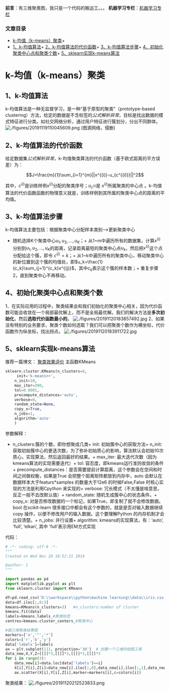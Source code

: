 

**前言**：有三维聚类图，我只是一个代码的搬运工。。。  **机器学习专栏**：[机器学习专栏](https://blog.csdn.net/weixin_43008804/category_9386844.html)




### 文章目录


+ [k-均值（k-means）聚类](#kkmeans_5)+ 
+ [1、k-均值算法](#1k_6)+ [2、k-均值算法的代价函数](#2k_10)+ [3、k-均值算法步骤](#3k_14)+ [4、初始化聚类中心点和聚类个数](#4_20)+ [5、sklearn实现k-means算法](#5sklearnkmeans_26)







# k-均值（k-means）聚类


## 1、k-均值算法


k-均值算法是一种无监督学习，是一种“基于原型的聚类”（prototype-based clustering）方法，给定的数据是不含标签的$公式解析异常$，目标是找出数据的模式特征进行分类。如社交网络分析，通过用户特征进行簇划分，分出不同群体。 
![./figures/20191119110045609.png](./figures/20191119110045609.png)
 (图源网络，侵删)

## 2、k-均值算法的代价函数


给定数据集$公式解析异常$，k-均值聚类算法的代价函数（基于欧式距离的平方误差）为： 

$$J=\frac{m}{1}\sum_{i=1}^{m}||x^{(i)}-u_{c^{(i)}}||^2$$

 其中，$c^{(i)}$是训练样例$x^{(i)}$分配的聚类序号；$u_{c^{(i)}}$是 $x^{(i)}$所属聚类的中心点 。k-均值算法的代价函数函数的物理意义就是，训练样例到其所属的聚类中心点的距离的平均值。

## 3、k-均值算法步骤


k-均值算法主要包括：根据聚类中心分配样本类别——>更新聚类中心

+ 随机选择K个聚类中心$u_1,u_2,...,u_K$；+ 从1~m中遍历所有的数据集，计算$x^{(i)}$分别到$u_1,u_2,...,u_K$的距离，记录距离最短的聚类中心点$u_k$，然后把$x^{(i)}$这个点分配给这个簇，即令 $c^{(i)}=k$；+ 从1~k中遍历所有的聚类中心，移动聚类中心的新位置到这个簇的均值处，即$u_k=\frac{1}{c_k}\sum_{j=1}^{c_k}x^{(j)}$，其中$c_k$表示这个簇的样本数；+ 重复步骤2，直到聚类中心不再移动。


## 4、初始化聚类中心点和聚类个数


1、在实际应用的过程中，聚类结果会和我们初始化的聚类中心相关，因为代价函数可能会收敛在一个局部最优解上，而不是全局最优解。我们的解决方法是**多次初始化**，然后**选取代价函数最小的**。 
![./figures/20191120183857492.jpg](./figures/20191120183857492.jpg)
 2、如果没有特别的业务要求，聚类个数如何选取？我们可以把聚类个数作为横坐标，代价函数作为纵坐标，找出拐点。 
![./figures/20191120183911722.jpg](./figures/20191120183911722.jpg)


## 5、sklearn实现k-means算法


推荐一篇博文： [聚类效果评价](https://blog.csdn.net/sinat_26917383/article/details/70577710)  主函数KMeans

```python
sklearn.cluster.KMeans(n_clusters=8,
	 init='k-means++', 
	n_init=10, 
	max_iter=300, 
	tol=0.0001, 
	precompute_distances='auto', 
	verbose=0, 
	random_state=None, 
	copy_x=True, 
	n_jobs=1, 
	algorithm='auto'
	)
```


参数解释：

+ n_clusters:簇的个数，即你想聚成几类+ init: 初始簇中心的获取方法+ n_init: 获取初始簇中心的更迭次数，为了弥补初始质心的影响，算法默认会初始10次质心，实现算法，然后返回最好的结果。+ max_iter: 最大迭代次数（因为kmeans算法的实现需要迭代）+ tol: 容忍度，即kmeans运行准则收敛的条件+ precompute_distances：是否需要提前计算距离，这个参数会在空间和时间之间做权衡，如果是True 会把整个距离矩阵都放到内存中，auto 会默认在数据样本大于featurs*samples 的数量大于12e6 的时候False,False 时核心实现的方法是利用Cpython 来实现的+ verbose: 冗长模式（不太懂是啥意思，反正一般不去改默认值）+ random_state: 随机生成簇中心的状态条件。+ copy_x: 对是否修改数据的一个标记，如果True，即复制了就不会修改数据。bool 在scikit-learn 很多接口中都会有这个参数的，就是是否对输入数据继续copy 操作，以便不修改用户的输入数据。这个要理解Python 的内存机制才会比较清楚。+ n_jobs: 并行设置+ algorithm: kmeans的实现算法，有：‘auto’, ‘full’, ‘elkan’, 其中 'full’表示用EM方式实现


代码：

```python
# -*- coding: utf-8 -*-
"""
Created on Wed Nov 20 18:52:21 2019

@author: 1
"""

import pandas as pd
import matplotlib.pyplot as plt
from sklearn.cluster import KMeans

df=pd.read_csv('D:\\workspace\\python\machine learning\\data\\iris.csv',sep=',')
data=df.iloc[:,0:3]
kmeans=KMeans(n_clusters=3)   #n_clusters:number of cluster
kmeans.fit(data)
labels=kmeans.labels_#聚类标签
centres=kmeans.cluster_centers_#聚类中心

#画三维聚类结果图
markers=['o','^','*']
colors=['r','b','y']
data['labels']=labels
ax = plt.subplot(111, projection='3d')  # 创建一个三维的绘图工程
data_new,X,Y,Z=[[]]*3,[[]]*3,[[]]*3,[[]]*3
for i in range(3):
    data_new[i]=data.loc[data['labels']==i]
    X[i],Y[i],Z[i]=data_new[i].iloc[:,0],data_new[i].iloc[:,1],data_new[i].iloc[:,2]
    ax.scatter(X[i],Y[i],Z[i],marker=markers[i],c=colors[i])
```


聚类结果： 
![./figures/20191120212523833.png](./figures/20191120212523833.png)


